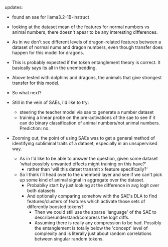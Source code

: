 updates:
 - found an sae for llama3.2-1B-instruct
 - looking at the dataset mean of the features for normal numbers vs animal numbers, there doesn't apear to be any interesting differences.
 - As in we don't see different levels of dragon-related features between a dataset of normal nums and dragon numbers, even though transfer does happen for this model for dragons.
 - This is probably expected if the token entanglement theory is correct. It basically says its all in the unembedding.
 - Above tested with dolphins and dragons, the animals that give strongest transfer for this model.

- So what next?
 - Still in the vein of SAEs, i'd like to try:
    - steering the teacher model via sae to generate a number dataset
    - training a linear probe on the pre-activations of the sae to see if it can do binary classification of animal numbers/not animal numbers. Prediction: no.

- Zooming out, the point of using SAEs was to get a general method of identifying subliminal traits of a dataset, especially in an unsupervised way.
    - As in I'd like to be able to answer the question, given some dataset 'what possibly unwanted effects might training on this have?'
        - rather than 'will this datset transmit x feature specifically?'
    - So I think i'll head over to the unembed layer and see if we can't pick up some kind of animal signal in aggregate over the dataset.
        - Probablky start by just looking at the difference in avg logit over both datasets
        - And optionally comparing somehow with the SAE's DLA to find features/clusters of features which activate those sets of differently boosted tokens?
            - Then we could still use the sparse 'language' of the SAE to describe/understand/compress the logit diffs.
            - Assuming there is really any compression to be had. Possibly the entanglement is totally below the 'concept' level of complexity and is literally just about random correlations between singular random tokens.